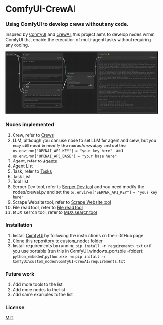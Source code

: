 # ComfyUI-CrewAI

### Using ComfyUI to develop crews without any code.

Inspired by [ComfyUI](https://github.com/comfyanonymous/ComfyUI) and [CrewAI](https://www.crewai.com/), this project aims to develop nodes within ComfyUI that enable the execution of multi-agent tasks without requiring any coding.

![Screenshot of sample](./sample_screenshot/Example_1.png)

### Nodes implemented
1. Crew, refer to [Crews](https://docs.crewai.com/core-concepts/Crews/)
2. LLM, although you can use node to set LLM for agent and crew, but you may still need to modify the nodes/crewai.py and set the `os.environ["OPENAI_API_KEY"] = "your key here" ` and `os.environ["OPENAI_API_BASE"] = "your base here" `
3. Agent, refer to [Agents](https://docs.crewai.com/core-concepts/Agents/)
4. Agent List
5. Task, refer to [Tasks](https://docs.crewai.com/core-concepts/Tasks/)
6. Task List
7. Tool list
8. Serper Dev tool, refer to [Serper Dev tool](https://docs.crewai.com/tools/SerperDevTool/) and you need modify the nodes/crewai.py and set the `os.environ["SERPER_API_KEY"] = "your key here" `
9. Scrape Website tool, refer to [Scrape Website tool](https://docs.crewai.com/tools/ScrapeWebsiteTool/)
10. File read tool, refer to [File read tool](https://docs.crewai.com/tools/FileReadTool/)
11. MDX search tool, refer to [MDX search tool](https://docs.crewai.com/tools/MDXSearchTool/)

### Installation
1. Install [ComfyUI](https://github.com/comfyanonymous/ComfyUI) by following the instructions on their GitHub page
2. Clone this repository to custom_nodes folder
3. Install requirements by running
`pip install -r requirements.txt`
or if you use portable (run this in ComfyUI_windows_portable -folder):
`python_embeded\python.exe -m pip install -r ComfyUI\custom_nodes\ComfyUI-CrewAI\requirements.txt`

### Future work
1. Add more tools to the list
2. Add more nodes to the list
3. Add same examples to the list


### License
[MIT](./LICENSE)
